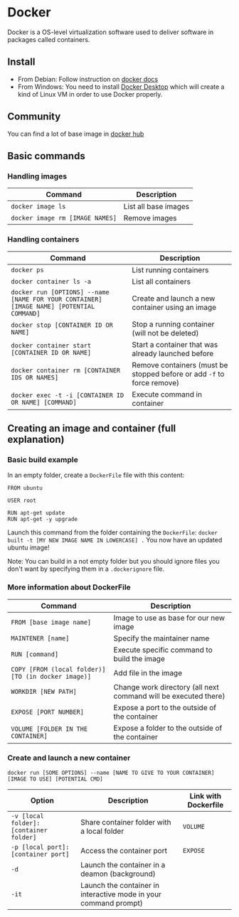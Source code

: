 # Docker

Docker is a  OS-level virtualization software used to deliver software in packages called containers.

## Install

- From Debian: Follow instruction on <a href="https://docs.docker.com/install/linux/docker-ce/debian/">docker docs</a>
- From Windows: You need to install <a href="https://www.docker.com/products/docker-desktop">Docker Desktop</a> which will create a kind of Linux VM in order to use Docker properly.

## Community

You can find a lot of base image in <a href="https://hub.docker.com/search?type=image">docker hub</a>

## Basic commands

### Handling images

|Command|Description|
|-------|-----------|
|`docker image ls`|List all base images|
|`docker image rm [IMAGE NAMES]`|Remove images|

### Handling containers

|Command|Description|
|-------|-----------|
|`docker ps`|List running containers|
|`docker container ls -a`|List all containers|
|`docker run [OPTIONS] --name [NAME FOR YOUR CONTAINER] [IMAGE NAME] [POTENTIAL COMMAND]`|Create and launch a new container using an image|
|`docker stop [CONTAINER ID OR NAME]`|Stop a running container (will not be deleted)|
|`docker container start [CONTAINER ID OR NAME]`|Start a container that was already launched before|
|`docker container rm [CONTAINER IDS OR NAMES]`|Remove containers (must be stopped before or add `-f` to force remove)|
|`docker exec -t -i [CONTAINER ID OR NAME] [COMMAND]`|Execute command in container|


## Creating an image and container (full explanation)

### Basic build example

In an empty folder, create a `DockerFile` file with this content:
```
FROM ubuntu

USER root

RUN apt-get update
RUN apt-get -y upgrade
```

Launch this command from the folder containing the `DockerFile`:
`docker built -t [MY NEW IMAGE NAME IN LOWERCASE] .`
You now have an updated ubuntu image!

Note: You can build in a not empty folder but you should ignore files you don't want by specifying them in a `.dockerignore` file.

### More information about DockerFile

|Command|Description|
|-------|-----------|
|`FROM [base image name]`|Image to use as base for our new image|
|`MAINTENER [name]`|Specify the maintainer name|
|`RUN [command]`|Execute specific command to build the image|
|`COPY [FROM (local folder)] [TO (in docker image)]`|Add file in the image|
|`WORKDIR [NEW PATH]`|Change work directory (all next command will be executed there)|
|`EXPOSE [PORT NUMBER]`|Expose a port to the outside of the container|
|`VOLUME [FOLDER IN THE CONTAINER]`|Expose a folder to the outside of the container|

### Create and launch a new container

`docker run [SOME OPTIONS] --name [NAME TO GIVE TO YOUR CONTAINER] [IMAGE TO USE] [POTENTIAL CMD]`

|Option|Description|Link with Dockerfile|
|------|-----------|--------------------|
|`-v [local folder]:[container folder]`|Share container folder with a local folder|`VOLUME`|
|`-p [local port]:[container port]`|Access the container port|`EXPOSE`|
|`-d`|Launch the container in a deamon (background)||
|`-it`|Launch the container in interactive mode in your command prompt)||
